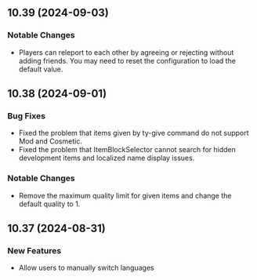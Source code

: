 ## 10.39 (2024-09-03)

### Notable Changes
- Players can releport to each other by agreeing or rejecting without adding friends. You may need to reset the configuration to load the default value.


## 10.38 (2024-09-01)

### Bug Fixes
- Fixed the problem that items given by ty-give command do not support Mod and Cosmetic.
- Fixed the problem that ItemBlockSelector cannot search for hidden development items and localized name display issues.

### Notable Changes
- Remove the maximum quality limit for given items and change the default quality to 1.


## 10.37 (2024-08-31)

### New Features
- Allow users to manually switch languages
